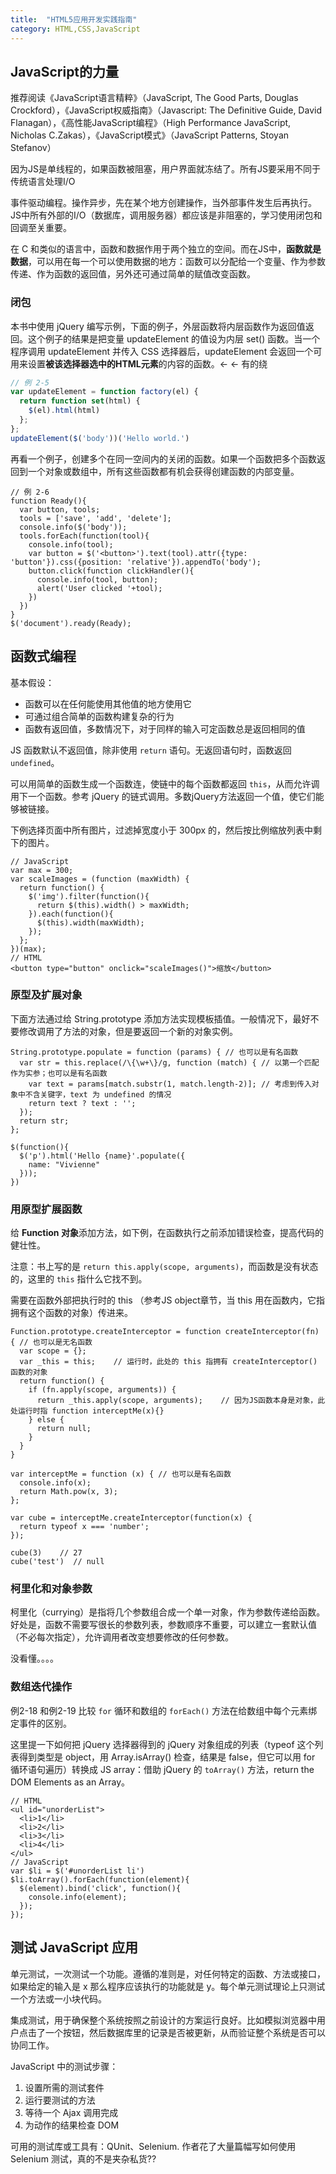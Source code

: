 ```yaml
---
title:  "HTML5应用开发实践指南"
category: HTML,CSS,JavaScript
---
```

## JavaScript的力量

推荐阅读《JavaScript语言精粹》（JavaScript, The Good Parts, Douglas Crockford），《JavaScript权威指南》（Javascript: The Definitive Guide, David Flanagan），《高性能JavaScript编程》（High Performance JavaScript, Nicholas C.Zakas），《JavaScript模式》（JavaScript Patterns, Stoyan Stefanov）

因为JS是单线程的，如果函数被阻塞，用户界面就冻结了。所有JS要采用不同于传统语言处理I/O

事件驱动编程。操作异步，先在某个地方创建操作，当外部事件发生后再执行。JS中所有外部的I/O（数据库，调用服务器）都应该是非阻塞的，学习使用闭包和回调至关重要。

在 C 和类似的语言中，函数和数据作用于两个独立的空间。而在JS中，**函数就是数据**，可以用在每一个可以使用数据的地方：函数可以分配给一个变量、作为参数传递、作为函数的返回值，另外还可通过简单的赋值改变函数。

### 闭包

本书中使用 jQuery 编写示例，下面的例子，外层函数将内层函数作为返回值返回。这个例子的结果是把变量 updateElement 的值设为内层 set() 函数。当一个程序调用 updateElement 并传入 CSS 选择器后，updateElement 会返回一个可用来设置**被该选择器选中的HTML元素**的内容的函数。<- <- 有的绕

```js
// 例 2-5
var updateElement = function factory(el) {
  return function set(html) {
    $(el).html(html)
  };
};
updateElement($('body'))('Hello world.')
```

再看一个例子，创建多个在同一空间内的关闭的函数。如果一个函数把多个函数返回到一个对象或数组中，所有这些函数都有机会获得创建函数的内部变量。

    // 例 2-6
    function Ready(){
      var button, tools;
      tools = ['save', 'add', 'delete'];
      console.info($('body'));
      tools.forEach(function(tool){
        console.info(tool);
        var button = $('<button>').text(tool).attr({type: 'button'}).css({position: 'relative'}).appendTo('body');
        button.click(function clickHandler(){
          console.info(tool, button);
          alert('User clicked '+tool);
        })
      })
    }
    $('document').ready(Ready);

## 函数式编程

基本假设：

+ 函数可以在任何能使用其他值的地方使用它
+ 可通过组合简单的函数构建复杂的行为
+ 函数有返回值，多数情况下，对于同样的输入可定函数总是返回相同的值

JS 函数默认不返回值，除非使用 `return` 语句。无返回语句时，函数返回 `undefined`。

可以用简单的函数生成一个函数连，使链中的每个函数都返回 `this`，从而允许调用下一个函数。参考 jQuery 的链式调用。多数jQuery方法返回一个值，使它们能够被链接。

下例选择页面中所有图片，过滤掉宽度小于 300px 的，然后按比例缩放列表中剩下的图片。

    // JavaScript
    var max = 300;
    var scaleImages = (function (maxWidth) {
      return function() {
        $('img').filter(function(){
          return $(this).width() > maxWidth;
        }).each(function(){
          $(this).width(maxWidth);
        });
      };
    })(max);
    // HTML
    <button type="button" onclick="scaleImages()">缩放</button>

### 原型及扩展对象

下面方法通过给 String.prototype 添加方法实现模板插值。一般情况下，最好不要修改调用了方法的对象，但是要返回一个新的对象实例。

    String.prototype.populate = function (params) { // 也可以是有名函数
      var str = this.replace(/\{\w+\}/g, function (match) { // 以第一个匹配作为实参；也可以是有名函数
        var text = params[match.substr(1, match.length-2)]; // 考虑到传入对象中不含关键字，text 为 undefined 的情况
        return text ? text : '';
      });
      return str;
    };

    $(function(){
      $('p').html('Hello {name}'.populate({
        name: "Vivienne"
      }));
    })

### 用原型扩展函数

给 **Function 对象**添加方法，如下例，在函数执行之前添加错误检查，提高代码的健壮性。

注意：书上写的是 `return this.apply(scope, arguments)`，而函数是没有状态的，这里的 `this` 指什么它找不到。

需要在函数外部把执行时的 this （参考JS object章节，当 this 用在函数内，它指拥有这个函数的对象）传进来。

    Function.prototype.createInterceptor = function createInterceptor(fn) { // 也可以是无名函数
      var scope = {};
      var _this = this;    // 运行时，此处的 this 指拥有 createInterceptor() 函数的对象
      return function() {
        if (fn.apply(scope, arguments)) {
          return _this.apply(scope, arguments);    // 因为JS函数本身是对象，此处运行时指 function interceptMe(x){}
        } else {
          return null;
        }
      }
    }

    var interceptMe = function (x) { // 也可以是有名函数
      console.info(x);
      return Math.pow(x, 3);
    };

    var cube = interceptMe.createInterceptor(function(x) {
      return typeof x === 'number';
    });

    cube(3)    // 27
    cube('test')  // null

### 柯里化和对象参数

柯里化（currying）是指将几个参数组合成一个单一对象，作为参数传递给函数。好处是，函数不需要写很长的参数列表，参数顺序不重要，可以建立一套默认值（不必每次指定），允许调用者改变想要修改的任何参数。

没看懂。。。。

### 数组迭代操作

例2-18 和例2-19 比较 `for` 循环和数组的 `forEach()` 方法在给数组中每个元素绑定事件的区别。

这里提一下如何把 jQuery 选择器得到的 jQuery 对象组成的列表（typeof 这个列表得到类型是 object，用 Array.isArray() 检查，结果是 false，但它可以用 for 循环语句遍历）转换成 JS array：借助 jQuery 的 `toArray()` 方法，return the DOM Elements as an Array。

    // HTML
    <ul id="unorderList">
      <li>1</li>
      <li>2</li>
      <li>3</li>
      <li>4</li>
    </ul>
    // JavaScript
    var $li = $('#unorderList li')
    $li.toArray().forEach(function(element){
      $(element).bind('click', function(){
        console.info(element);
      });
    });

## 测试 JavaScript 应用

单元测试，一次测试一个功能。遵循的准则是，对任何特定的函数、方法或接口，如果给定的输入是 x 那么程序应该执行的功能就是 y。每个单元测试理论上只测试一个方法或一小块代码。

集成测试，用于确保整个系统按照之前设计的方案运行良好。比如模拟浏览器中用户点击了一个按钮，然后数据库里的记录是否被更新，从而验证整个系统是否可以协同工作。

JavaScript 中的测试步骤：

1. 设置所需的测试套件
2. 运行要测试的方法
3. 等待一个 Ajax 调用完成
4. 为动作的结果检查 DOM

可用的测试库或工具有：QUnit、Selenium. 作者花了大量篇幅写如何使用 Selenium 测试，真的不是夹杂私货??

